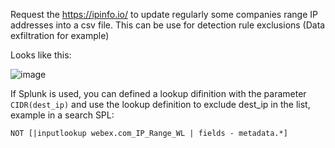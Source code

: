 Request the  https://ipinfo.io/ to update regularly some companies range IP addresses into a csv file.
This can be use for detection rule exclusions (Data exfiltration for example)

Looks like this:

![image](https://user-images.githubusercontent.com/75267080/209302294-0bc14014-e5b2-4378-856a-13a90d304a9b.png)

If Splunk is used, you can defined a lookup difinition with the parameter `CIDR(dest_ip)` and use the lookup definition to exclude dest_ip in the list, example in a search SPL:

`NOT [|inputlookup webex.com_IP_Range_WL | fields - metadata.*]`
